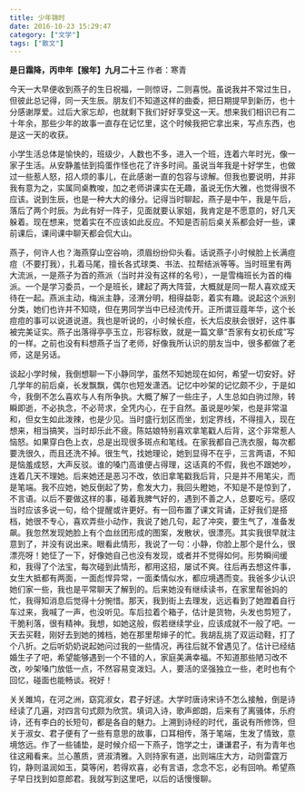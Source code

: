 ```yaml
---
title: 少年锦时
date: 2016-10-23 15:29:47
category: ["文学"]
tags: ["散文"]
---
```


**是日霜降，丙申年【猴年】九月二十三**
作者：寒青
<!--more-->
今天一大早便收到燕子的生日祝福，一则惊讶，二则喜悦。虽说我并不常过生日，但彼此总记得，同一天生辰。朋友们不知道这样的曲委，把日期提早到新历，也十分感谢厚爱。过后大家忘却，也就剩下我们好好享受这一天。想来我们相识已有二十年余，那些少年的故事一直存在记忆里，这个时候我把它拿出来，写点东西，也是这一天的收获。

小学生活总体是愉快的，班级少，人数也不多，进入一个班，连着六年时光，像一家子生活。从安静羞怯到捣蛋作怪也花了许多时间。虽说当年我是十好学生，也做过一些惹人怒，招人烦的事儿，在此感谢一直的包容与谅解。但我也要说明，并非我有意为之，实属同桌教唆，加之老师讲课实在无趣，虽说无伤大雅，也觉得很不应该。说到生辰，也是一种大大的缘分。记得当时聊起，燕子是中午，我是午后，落后了两个时辰。为此有好一阵子，见面就要认家姐，我肯定是不愿意的，好几天躲着。现在想来，觉着实在不应该如此反应。不知是否前后桌关系都会好一些，课前课后，课间课中聊天都会侃大山。

燕子，何许人也？海燕穿山空谷响，须眉纷纷仰头看。话说燕子小时候脸上长满痘痘（不要打我），扎着马尾，擅长各式球类、书法、拉帮结派等等。当时班里有两大流派，一是燕子为首的燕派（当时并没有这样的名号），一是雪梅班长为首的梅派。一个是学习委员，一个是班长，建起了两大阵营，大概就是同一帮人喜欢成天待在一起。燕派主动，梅派主静，泾渭分明，相得益彰，着实有趣。说起这个派别分类，她们也许并不知晓，但在男同学当中已经流传开。正所谓豆蔻年华，这个长痘痘的事可以说道说道。我也是听说的，小时候长痘，长大后皮肤会很好，这件事被完美证实。燕子出落得亭亭玉立，形容标致，就是一篇文章“吾家有女初长成”写的一样。之前也没有料想燕子当了老师，好像我所认识的朋友当中，很多都做了老师，这是另话。

谈起小学时候，我倒想聊一下小静同学，虽然不知她现在如何，希望一切安好。好几学年的前后桌，长发飘飘，偶尔也短发潇洒。记忆中吵架的记忆颇不少，于是如今，我倒不怎么喜欢与人有所争执。大概了解了一些庄子，人生总如白驹过隙，转瞬即逝，不必执念，不必苛求，全凭内心，在于自然。虽说是吵架，也是非常温和，但女生如此泼辣，也是少见。当时盛行划区而坐，划定界线，不得擅入，现在想来，相当搞笑，当时却乐此不疲。陈姑娘特别喜欢拿笔戳人后背，这个非常惹人恼怒。如果穿白色上衣，总是出现很多斑点和笔线。在家我都自己洗衣服，每次都要洗很久，而且还洗不掉。很生气，找她理论，她到显得不在乎，三言两语，不知是恼羞成怒，大声反驳。谁的嗓门高谁便占得理，这话真的不假，我也不跟她吵，连着几天不理她。后来她还是恶习不改，依旧拿笔戳我后背，只是并不用笔尖，而是笔端。我不应她，她反倒起了势，愈发大力，我回头瞪她，不知是不是惊到了，不言语。以后不要做这样的事，碰着我脾气好的，遇到不善之人，总要吃亏。感叹当时应该多说一句，给个提醒或许更好。有一回布置了课文背诵，正好我们是搭档，她很不专心，喜欢弄些小动作，我说了她几句，起了冲突，要生气了，准备发飙。我忽然发现她脸上有个血丝团形成的图案，发散状，很漂亮。其实我很早就注意到了，并没有说出来。眼看此情形，我说了一句：小静，你脸上那个是什么，很漂亮呀！她怔了一下，好像她自己也没有发现，或者并不觉得如何。形势瞬间缓和，我得了个法宝，每次碰到此情形，都用这招，屡试不爽。往后再去想这件事，女生大抵都有两面，一面彪悍异常，一面柔情似水，都应境遇而变。我爸多少认识她们家一些，我也是平常聊天了解到的。后来她没有继续读书，在家里帮爸妈的忙，我得知消息后觉得十分惋惜。那天，我到街上去理发，远远看到了她蹬着自行车过来，我喊了一声，也没听见。车后拉着个箱子，估计是货物，头发也剪短了，干脆利落，很有精神。我想，如她这般，假若继续学业，应该成就不一般了吧。一天去买鞋，刚好去到她的摊档，她在那里帮婶子的忙。我胡乱挑了双运动鞋，打了个八折。之后听奶奶说起她问过我的一些情况，再往后就不曾遇见了。估计已经结婚生子了吧，希望能够遇到一个不错的人，家庭美满幸福。不知道那些陋习改不改，吵架嗓门放低一点，不然容易变泼妇。人，要活的坚强独立一些，老时也有个回忆，碰面也能畅谈。祝好！

关关雎鸠，在河之洲，窈窕淑女，君子好逑。大学时唐诗宋诗不怎么接触，倒是诗经读了几遍，对四言句式颇为欣赏。填词入诗，歌声郎朗，后来有了离骚体，乐府诗，还有李白的长短句，都是各自的魅力。上溯到诗经的时代，虽说有所修饰，但关于淑女、君子便有了一些有意思的故事，口耳相传，落于笔端，生发了情致，意境悠远。作了一些铺垫，是时候介绍一下燕子，饱学之士，谦谦君子，有为青年也往这厢看来。兰心蕙质，贤淑清雅。入则持家有道，出则端庄大方，动则雷霆万钧，静则温润如玉，莫等闲，若得欢喜，必有言语，念念不忘，必有回响。希望燕子早日找到如意郎君。我就写到这里吧，以后的话慢慢聊。